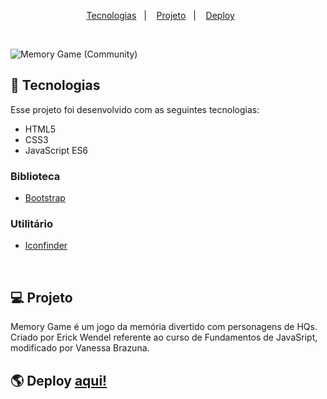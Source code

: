 <p align="center">
  <a href="#-tecnologias">Tecnologias</a>&nbsp;&nbsp;&nbsp;|&nbsp;&nbsp;&nbsp;
  <a href="#-projeto">Projeto</a>&nbsp;&nbsp;&nbsp;|&nbsp;&nbsp;&nbsp;
  <a href="#-deploy">Deploy</a>&nbsp;&nbsp;&nbsp;&nbsp;&nbsp;&nbsp;
</p>

<br>

![Memory Game (Community)](https://imgur.com/FueJmWS.png)

## 🚀  Tecnologias

Esse projeto foi desenvolvido com as seguintes tecnologias:

- HTML5
- CSS3
- JavaScript ES6


### Biblioteca

- [Bootstrap](https://getbootstrap.com/)


### Utilitário

- [Iconfinder](https://www.iconfinder.com/)

<br>

## 💻  Projeto

Memory Game é um jogo da memória divertido com personagens de HQs. Criado por Erick Wendel referente ao curso de Fundamentos de JavaSript, modificado por Vanessa Brazuna.

## 🌎  Deploy  <a href="#" target="_blank">aqui!</a>
